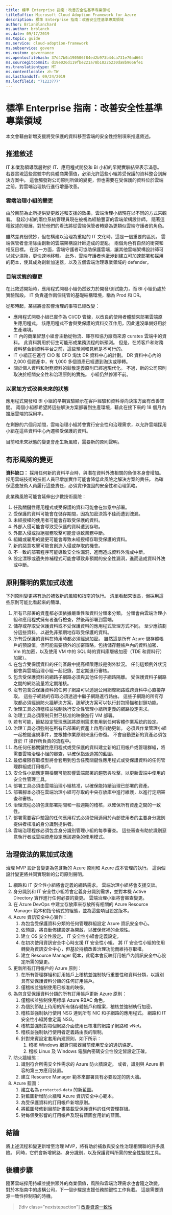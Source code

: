 ```yaml
---
title: 標準 Enterprise 指南：改善安全性基準專業領域
titleSuffix: Microsoft Cloud Adoption Framework for Azure
description: 標準 Enterprise 指南：改善安全性基準專業領域
author: BrianBlanchard
ms.author: brblanch
ms.date: 09/17/2019
ms.topic: guide
ms.service: cloud-adoption-framework
ms.subservice: govern
ms.custom: governance
ms.openlocfilehash: 37d47b0a190506f84ed2b973b44ca731e70ad664
ms.sourcegitcommit: d19e026d119fbe221a78b10225230da8b9666fe1
ms.translationtype: MT
ms.contentlocale: zh-TW
ms.lasthandoff: 09/24/2019
ms.locfileid: "71223777"
---
```

# <a name="standard-enterprise-guide-improve-the-security-baseline-discipline"></a>標準 Enterprise 指南：改善安全性基準專業領域

本文會藉由新增支援將受保護的資料移至雲端的安全性控制項來推進敘述。

## <a name="advancing-the-narrative"></a>推進敘述

IT 和業務領導階層對於 IT、應用程式開發和 BI 小組的早期實驗結果表示滿意。 若要實現這些實驗中的具體商業價值，必須允許這些小組將受保護的資料整合到解決方案中。 這會觸發對公司原則所做的變更，但也需要在受保護的資料位於雲端之前，對雲端治理執行進行增量改善。

### <a name="changes-to-the-cloud-governance-team"></a>雲端治理小組的變更

由於目前為止所提供變更敘述和支援的效果，雲端治理小組現在以不同的方式來觀看。 發起小組的兩位系統管理員現在被視為經驗豐富的雲端架構設計師。 隨著這種敘述的發展，對於他們的看法將從雲端保管者轉變為更類似雲端守護者的角色。

雖然差異很微妙，但在構建以治理為重點的 IT 文化時，這是一個重要的區別。 雲端保管者會清除由創新的雲端架構設計師造成的混亂。 兩個角色有自然的衝突和相反目標。 在另一方面，雲端守護者可協助保護雲端，讓其他雲端架構設計師可以減少混換，更快速地移轉。 此外，雲端守護者也牽涉到建立可加速部署和採用的範本，使其成為創新加速器，以及五個雲端治理專業領域的 defender。

### <a name="changes-in-the-current-state"></a>目前狀態的變更

在此敘述開始時，應用程式開發小組仍然致力於開發/測試能力，而 BI 小組仍處於實驗階段。 IT 負責運作兩個託管的基礎結構環境，稱為 Prod 和 DR。

從那時起，某些將會影響治理的事項已經改變：

- 應用程式開發小組已實作為 CI/CD 管線，以改良的使用者體驗來部署雲端原生應用程式。 該應用程式不會與受保護的資料交互作用，因此還沒準備好用於生產環境。
- IT 內的商業智慧小組會主動從物流、庫存和協力廠商來源 curates 雲端中的資料。 此資料將用於衍生可能形成業務流程的新預測。 但是，在將客戶和財務資料整合到資料平台之前，這些預測和見解是不可行的。
- IT 小組正在進行 CIO 和 CFO 淘汰 DR 資料中心的計劃。 DR 資料中心內的 2,000 個資產中，有 1,000 多個資產已經遭到淘汰或移轉。
- 關於個人資料和財務資料的鬆散定義原則已經過現代化。 不過，新的公司原則取決於相關安全性和治理原則的實施。 小組仍然停滯不前。

### <a name="incrementally-improve-the-future-state"></a>以累加方式改善未來的狀態

應用程式開發和 BI 小組的早期實驗顯示在客戶經驗和資料導向決策方面有改善空間。 兩個小組都希望將這些解決方案部署到生產環境，藉此在接下來的 18 個月內擴展雲端的採用率。

在剩餘的六個月期間，雲端治理小組將會實行安全性和治理需求，以允許雲端採用小組在這些資料中心內遷移受保護的資料。

目前和未來狀態的變更會產生新風險，需要新的原則聲明。

## <a name="changes-in-tangible-risks"></a>有形風險的變更

**資料缺口：** 採用任何新的資料平台時，與潛在資料外洩相關的負債本身會增加。 採用雲端技術的技術人員已增加實作可能會降低此風險之解決方案的責任。 為確保這些技術人員履行這些責任，必須實作強固的安全性和治理策略。

此業務風險可能會延伸出少數技術風險：

1. 任務關鍵性應用程式或受保護的資料可能會在無意中部署。
2. 受保護的資料可能會在儲存期間，因為加密決策不佳而遭到洩漏。
3. 未經授權的使用者可能會存取受保護的資料。
4. 外部入侵可能會導致受保護的資料遭到存取。
5. 外部入侵或拒絕服務攻擊可能會導致業務中斷。
6. 組織或雇用的變更可能會導致未經授權存取受保護的資料。
7. 新的惡意攻擊可能會創造入侵或存取的機會。
8. 不一致的部署程序可能導致安全性漏洞，進而造成資料外洩或中斷。
9. 設定漂移或遺失修補程式可能會導致非預期的安全性漏洞，進而造成資料外洩或中斷。

## <a name="incremental-improvement-of-the-policy-statements"></a>原則聲明的累加式改進

下列原則變更將有助於補救新的風險和指南的執行。 清單看起來很長，但採用這些原則可能比看起來的簡單。

1. 所有已部署的資產都必須依據嚴重性和資料分類來分類。 分類會由雲端治理小組和應用程式擁有者進行檢查，然後再部署到雲端。
2. 儲存或存取受保護資料或不受保護資料的應用程式管理方式不同。 至少應該劃分這些資料，以避免非預期地存取受保護的資料。
3. 所有受保護的資料在待用時都必須經過加密。 雖然這是所有 Azure 儲存體帳戶的預設值，但可能需要額外的加密策略，包括儲存體帳戶內的資料加密、Vm 的加密，以及使用 VM 中的 SQL 時的資料庫層級加密（TDE 和資料行）加密）。
4. 在包含受保護資料的任何區段中提高權限應該是例外狀況。 任何這類例外狀況都會與雲端治理小組一起記錄，並定期進行審核。
5. 包含受保護資料的網路子網路必須與其他任何子網路隔離。 受保護資料子網路之間的網路流量將定期稽核。
6. 沒有包含受保護資料的任何子網路可以透過公用網際網路或跨資料中心直接存取。 這些子網路的存取必須透過中繼子網路進行路由。 這些子網路的所有存取都必須經過防火牆解決方案，該解決方案可以執行封包掃描和封鎖功能。
7. 治理工具必須稽核並強制執行安全性管理小組所定義的網路設定需求。
8. 治理工具必須限制只對已核准的映像進行 VM 部署。
9. 若有可能，節點設定管理應該將原則需求套用到任何客體作業系統的設定。
10. 治理工具必須強制在所有已部署的資產上啟用自動更新。 必須與作業管理小組一起檢閱違規事件，並根據作業原則來進行修復。 不會自動更新的資產必須包含於 IT 操作所負責的流程中。
11. 為任何任務關鍵性應用程式或受保護的資料建立新的訂用帳戶或管理群組，將需要雲端治理小組的審查，以確保指派適當的藍圖。
12. 最低權限存取模型將會套用到包含任務關鍵性應用程式或受保護資料的任何管理群組或訂用帳戶。
13. 安全性小組應定期檢閱可能影響雲端部署的趨勢與攻擊，以更新雲端中使用的安全性管理工具。
14. 部署工具必須由雲端治理小組核准，以確保能持續治理已部署的資產。
15. 部署腳本必須在雲端治理小組可存取的中央存放庫中進行維護，以進行定期審查和審核。
16. 治理流程必須包含部署期間和一般週期的稽核，以確保所有資產之間的一致性。
17. 部署需要客戶驗證的任何應用程式必須使用適用於內部使用者的主要身分識別提供者核准的身分識別提供者。
18. 雲端治理程序必須包含身分識別管理小組的每季審查。 這些審查有助於識別惡意執行者或雲端資產設定應該避免的使用模式。

## <a name="incremental-improvement-of-governance-practices"></a>治理做法的累加式改進

治理 MVP 設計會變更為包含新的 Azure 原則和 Azure 成本管理的執行。 這兩個設計變更將共同實現新的公司原則聲明。

1. 網路和 IT 安全性小組將會定義的網路需求。 雲端治理小組將會支援交談。
2. 身分識別和 IT 安全性小組將會定義身分識別需求，並對本機 Active Directory 實作進行任何必要的變更。 雲端治理小組將會審查變更。
3. 在 Azure DevOps 中建立存放庫來存放所有相關的 Azure Resource Manager 範本和指令碼式的組態，並為這些項目設定版本。
4. Azure 資訊安全中心實作：
    1. 為包含受保護資料分類的任何管理群組設定 Azure 資訊安全中心。
    2. 依預設，將自動佈建設定為開啟，以確保修補的合規性。
    3. 建立 OS 安全性設定。 IT 安全性小組會定義設定。
    4. 在初次使用資訊安全中心時支援 IT 安全性小組。 將 IT 安全性小組的使用轉變為資訊安全中心，但基於持續改善治理功能而維持存取權。
    5. 建立 Resource Manager 範本，此範本會反映訂用帳戶內資訊安全中心設定所需的變更。
5. 更新所有訂用帳戶的 Azure 原則：
    1. 在所有管理群組和訂用帳戶上稽核並強制執行重要性和資料分類，以識別具有受保護資料分類的任何訂用帳戶。
    2. 僅稽核並強制使用已核准的映像。
6. 為包含受保護資料分類的所有訂用帳戶更新 Azure 原則：
    1. 僅稽核並強制使用標準 Azure RBAC 角色。
    2. 為個別節點上待用的所有儲存體帳戶和檔案，稽核並強制執行加密。
    3. 稽核並強制執行使用 NSG 連到所有 NIC 和子網路的應用程式。 網路和 IT 安全性小組將會定義 NSG。
    4. 稽核並強制對每個網路介面使用已核准的網路子網路和 vNet。
    5. 稽核並強制執行使用者定義路由表的限制。
    6. 針對來賓設定套用內建原則，如下所示：
        1. 稽核 Windows 網頁伺服器目前使用安全的通訊協定。
        2. 稽核 Linux 及 Windows 電腦內密碼安全性設定皆設定正確。
7. 防火牆組態：
    1. 識別符合所需安全性需求的 Azure 防火牆設定。 或者，識別與 Azure 相容的第三方應用裝置。
    2. 建立 Resource Manager 範本來部署具有必要設定的防火牆。
8. Azure 藍圖：
    1. 建立名為 `protected-data` 的新藍圖。
    2. 對藍圖新增防火牆和 Azure 資訊安全中心範本。
    3. 為受保護資料的訂用帳戶新增原則。
    4. 將藍圖發佈到目前計畫裝載受保護資料的任何管理群組。
    5. 對每個受影響的訂用帳戶及現有藍圖套用新的藍圖。

## <a name="conclusion"></a>結論

將上述流程和變更新增至治理 MVP，將有助於補救與安全性治理相關聯的許多風險。 同時，它們會新增網路、身分識別，以及保護資料所需的安全性監視工具。

## <a name="next-steps"></a>後續步驟

隨著雲端採用持續並提供額外的商業價值，風險和雲端治理需求也會隨之改變。 對於本指南中的虛構公司，下一個步驟是支援任務關鍵性工作負載。 這是需要資源一致性控制項的時機。

> [!div class="nextstepaction"]
> [改善資源一致性](./resource-consistency-improvement.md)
